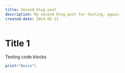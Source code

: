 ```yaml
---
title: Second blog post
description: My second blog post for testing, again.
created-date: 2024-05-12
---
```


# Title 1

Testing code blocks
```lua
print("Noice")
```
